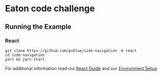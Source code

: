 # Eaton code challenge
## Running the Example
### React
```
git clone https://github.com/pxblue/side-navigation -b react
cd side-navigation
yarn && yarn start
```
For additional information read our [React Guide](https://pxblue.github.io/development/frameworks-web/react) and our [Environment Setup](https://pxblue.github.io/development/environment)
